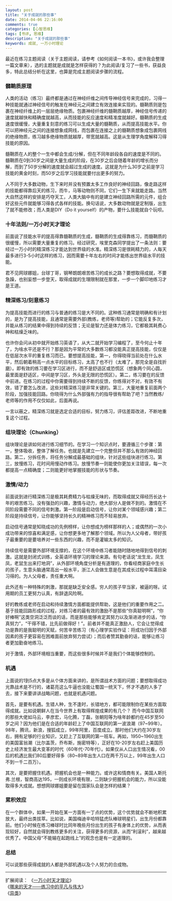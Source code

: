 ```yaml
---
layout: post
title: "关于成就的那些事"
date: 2014-04-06 22:16:00
comments: true
categories: [心智思维]
tags: [书评, 思维]
description: "关于成就的那些事"
keywords: 成就, 一万小时理论
---
```


最近在练习主题阅读（关于主题阅读，请参考《如何阅读一本书》，或许我会整理一篇文章来），选的主题就是成就是怎样获得的？为此阅读/复习了一些书，获益良多，特此总结分析在这里，也算是完成主题阅读步骤的流程。

<!--more-->

### 髓鞘质原理

人类的活动（练习）最终都是通过在神经纤维之间传导神经信号来完成的，习得一种技能就通过神经信号的触发在神经元之间建立有效连接来实现的。髓鞘质则是包裹在神经纤维上的一层层绝缘物质。包裹神经纤维的髓鞘质越厚，神经信号传递的速度就越快和精确度就越高，从而技能的反应速度和精准度就越好。髓鞘质的生成速度很缓慢，大量重复刻意的练习可以生成大量的髓鞘质，从而提高技能水平。你可以把神经元之间的连接想象成网线，而包裹在连接之上的髓鞘质想象成包裹网线的绝缘物质，练习越多绝缘物质就越厚，带宽就越高。这是从生理学角度解释习得技能的原因。

髓鞘质在人的整个一生中都会生成/分解，但在不同年龄段各自的速度是不同的。髓鞘质在0到30岁之间是大量生成的阶段，在30岁之后会随着年龄的增长而分解，而到了50岁分解的速度就会超过生成的速度。这就是为什么30岁之前是学习技能的黄金时刻，而50岁之后学习技能就要付出更多的努力。

人不同于大多数动物，生下来时并没有预置太多工作良好的神经回路，像走路这样的技能都得靠后天的练习，而牛，马等动物则不同，它们一生下来就能走路。当然大自然这样的安排是巧夺天工，人类大脑中有的是建立神经回路所需的元件，组合好这些元件就能够习得各式各样的技能。换句话说，大多数动物就是定制版，出生了就不能修改；而人类是DIY（Do it yourself）的产物，要什么技能就自个玩呗。

### 十年法则/一万小时天才理论

前面说了技能水平的提高得靠髓鞘质的生成，髓鞘质的生成得靠练习，而髓鞘质的很缓慢，所以需要大量重复的练习。经过研究，埃里克森同学提出了一条法则：要经过一万小时的精深练习才能达到世界级的水准。精深练习是很耗精力的，人每天最多进行3-5小时这样的练习，因而需要十年左右的时间才能练出世界级水平的技能。

君不见网球娜姐，台球丁哥，钢琴朗朗艰苦练习的成长之路？要想取得成就，不要急躁，也别妄想一步登天，取得成就的生理限制就在那里，一步一个脚印地练习才是王道。

### 精深练习/刻意练习

为提高技能而进行的练习与普通的练习是大不同的。这种练习通常是明确和有计划的，是为了提高技能，且通常是需要外部(教练，老师等)帮助的；它能反复多次，并能从练习的结果中得到持续的反馈；无论是智力还是体力练习，它都极其耗费心神和枯燥乏味的。

也许你会问从初中就开始练习英语了，从大二就开始学习编程了，至今何止十年了，为啥水平还是不行？那是因为平常的大多数练习都没能真正提高技能，仅仅是在低层次水平的重复练习而已。要想提高技能，第一，你得晓得当前处在什么水平，然后朝着稍高一点水平的目标练习，太高了也不行（太难了，那完全是自找折磨）。即有效的练习要在学习区进行，而不是舒适区或恐慌区（想象两个同心圆，最里面是舒适区，中间是学习区，外头是无限的恐慌区）。第二，练习要在的反馈中前进。在练习的过程中你需要得到持续不断的反馈，你练得对不对，有效不有效，错了要怎么改进，这些对精深练习是非常关键的。第三，大量地重复前面两个阶段，加强技能回路。你晓得为什么外部强有力的指导很有帮助了吧？当然教练/老师等的作用不仅仅如此，后面再说。

一言以蔽之，精深练习就是选定合适的目标，努力练习，评估差距改进，不断地重复这个过程。

### 组块理论（Chunking）

组块理论是讲如何进行练习细节的。在学习一个知识点时，要遵循三个步骤：第一，整体吸收，整体了解任务。也就是先建立一个完整但并不那么有效的神经回路。第二，分拆任务，将任务分解成最基础的组块，针对这些组块进行练习。第三，放慢练习，花时间用慢动作练习。放慢节奏一则能使你更加关注错误，每一次都提高一点精确度；二则能更好地掌握技能的形状与节奏。 

### 激情/动力

前面说到进行精深练习是极其耗费精力与枯燥无味的，而取得成就又得经历长达十年的艰苦练习。没有强劲的兴趣，激情与动力，绝大部分人是做不到的。激情在不同阶段需要不同的信号刺激。第一阶段是启动信号，让你对某个领域感兴趣；第二阶段是持续信号，让你能够坚持长久的精神练习而不轻易放弃。

启动信号通常是知晓成功的先例榜样，让你想成为榜样那样的人；或偶然的一次小成功带来的惊喜和满足感，让你想更多地了解那个领域。所以为人父母者，带好孩子最重要的是要培养对一些东西的兴趣，而不是灌输太多的知识。

持续信号是需要外部环境支撑的，在这个环境中练习者能随时随地地得到信号的刺激。这就是封闭式训练，全英语环境学习的理论来源。有句老话说“龙生龙，凤生凤，老鼠生出来打地洞”，从外部环境角度分析是有道理的，你看经商家庭中生长的孩子，生意头脑通常高出一般水平，浙江人会做生意是在其成长过程中耳濡目染习得的。为人父母者，责任重大啊。

此外还有一种特殊的刺激，那就是缺乏安全感。穷人的孩子早当家，被逼的呀。试用期的员工更努力认真，有辞退风险啊。

好的教练或老师在启动和持续激情方面都能提供帮助，这是他们的重要作用之二。基于技能回路形成的过程，对练习者的最有效的激励不是那些“你真聪明啊”，“你好棒啊”这类空洞泛泛而谈的话，而是那些能够肯定其努力以及渐进进步的话，“你真努力”，“干得不错，比先前做得好！”。前者并不能真正激励人，它会让觉得成功是靠的是我聪明的天赋，何苦辛苦练习（有心理学实验作证：将成功归因于外部因素的孩子更容易在困难面前放弃努力尝试）；而后者赞其勤奋的话，能够让练习者更加勤奋地练习。

对于激情，外部环境相当重要，而这些很多时候并不是我们个体能够控制的。

### 机遇

上面说的1到5点大多是从个体方面来讲的，是所谓战术方面的问题；要想取得成功光靠战术是不行的，诸葛亮这么牛逼也没能让蜀国一统天下，怀才不遇的人多了去，接下来要讲讲战略问题，也就是机遇问题。
 
首先，是要有机遇。生错人种，生不逢时，长错地方，都可能限制你在某些方面取得成就。比如说朝鲜人在当今世界上有取得辉煌成果的有几个？ 而今中国互联网的那些大佬如马云，李彦宏，马化腾，丁磊，张朝阳等为啥年龄都约在45岁至50岁之间？因为他们是在合适的年龄赶上了中国互联网的第一波浪潮（97~99年）。98年，腾讯，新浪，搜狐成立，99年阿里，百度成立。那时他们大约在30岁左右，拥有足够的行业知识，又赶上了互联网的第一班车。再如，1950~1960出生的美国富翁潮（比尔盖茨，乔布斯，施密特等），正好在10-20岁左右赶上美国历史上经济发生最大变革的时代（60年代-70年代）。如果仅从人口出生情况看，00后的机遇比我们80后要好得多（80~89年出生人口在两千万以上，99年出生人口不到一千二百万）。 
 
其次，是要把握住机遇。把握机会也是一种能力。或许这和情商有关。美国人斯托弗.兰根，智商高达195，一则成长环境有限，二则缺少把握机会的能力，所以没能取得多大成就。想想网球娜姐要是留在国家队会是怎样的结果？

### 累积效应

在一个群体中，如果一开始在某一方面有一丁点的优势，这个优势就会不断地积累放大，最终出类拔萃。比如说，美国梅迪辛哈特猛虎队棒球明星们，出生月份都靠前。他们小时候在练习棒球时比同年晚些月份出生的孩子有身体上的优势，从而表现较好，自然就会得到教练更多的关注，获得更多的资源，从而“利滚利”，越来越优秀了。中国父母“不能输在起跑线上”的观念也是有一定道理的。

### 总结

可以说那些获得成就的人都是外部机遇以及个人努力的合成物。

---

扩展阅读：
《[一万小时天才理论](http://book.douban.com/subject/4726323/)》  
《[哪来的天才——练习中的平凡与伟大](http://book.douban.com/subject/4010185/)》  
《[异类](http://book.douban.com/subject/3688489/)》
